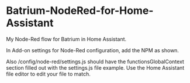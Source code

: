 # Batrium-NodeRed-for-Home-Assistant
My Node-Red flow for Batrium in Home Assistant.

In Add-on settings for Node-Red configuration, add the NPM as shown.


Also /config/node-red/settings.js should have the functionsGlobalContext section filled out with the settings.js file example.
Use the Home Assistant file editor to edit your file to match.
  
